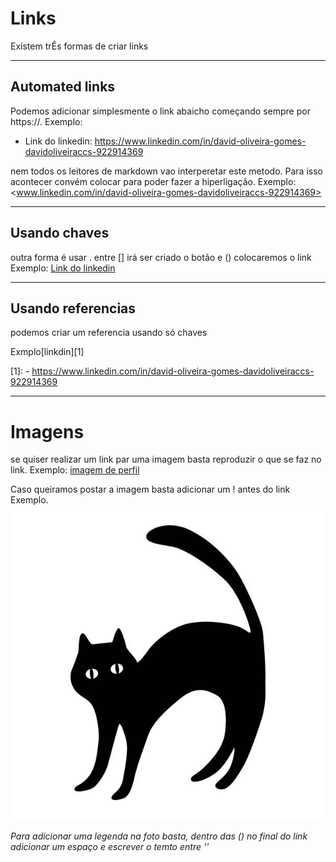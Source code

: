 # Links

Existem trÊs formas de criar links

***
## Automated links

Podemos adicionar simplesmente o link abaicho começando sempre por https://. 
Exemplo:
- Link do linkedin:
  https://www.linkedin.com/in/david-oliveira-gomes-davidoliveiraccs-922914369

nem todos os leitores de markdown vao interperetar este metodo.
Para isso acontecer convém colocar <link> para poder fazer a hiperligação.
Exemplo:
  <www.linkedin.com/in/david-oliveira-gomes-davidoliveiraccs-922914369> 

***
## Usando chaves 

outra forma é usar [](). entre [] irá ser criado o botão e () colocaremos o link
Exemplo:
[Link do linkedin](https://www.linkedin.com/in/david-oliveira-gomes-davidoliveiraccs-922914369)

***
## Usando referencias
podemos criar um referencia usando só chaves 

Exmplo[linkdin][1]

[1]: - https://www.linkedin.com/in/david-oliveira-gomes-davidoliveiraccs-922914369

***
# Imagens

se quiser realizar um link par uma imagem basta reproduzir o que se faz no link.
Exemplo:
  [imagem de perfil](imagens/istockphoto-1344022890-612x612.jpg)

Caso queiramos postar a imagem basta adicionar um ! antes do link
Exemplo.
  ![imagem de perfil](imagens/istockphoto-1344022890-612x612.jpg 'cara de gato')

*Para adicionar uma legenda na foto basta, dentro das () no final do link adicionar um espaço e escrever o temto entre ''*
